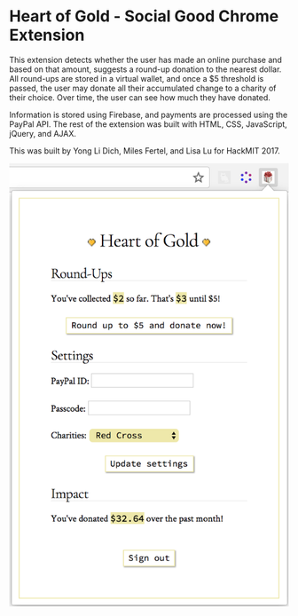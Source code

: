 Heart of Gold - Social Good Chrome Extension
====================================================

This extension detects whether the user has made an online purchase and based on
that amount, suggests a round-up donation to the nearest dollar. All round-ups
are stored in a virtual wallet, and once a $5 threshold is passed, the user may
donate all their accumulated change to a charity of their choice. Over time, the
user can see how much they have donated.

Information is stored using Firebase, and payments are processed using the
PayPal API. The rest of the extension was built with HTML, CSS, JavaScript,
jQuery, and AJAX.

This was built by Yong Li Dich, Miles Fertel, and Lisa Lu for HackMIT 2017.

![alt text](https://github.com/LisaLudique/hack/blob/master/screenshot.png "Screenshot")
